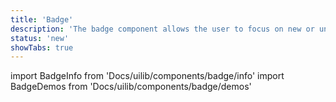 ```yaml
---
title: 'Badge'
description: 'The badge component allows the user to focus on new or unread content or notifications.'
status: 'new'
showTabs: true
---
```


import BadgeInfo from 'Docs/uilib/components/badge/info'
import BadgeDemos from 'Docs/uilib/components/badge/demos'

<BadgeInfo />
<BadgeDemos />

